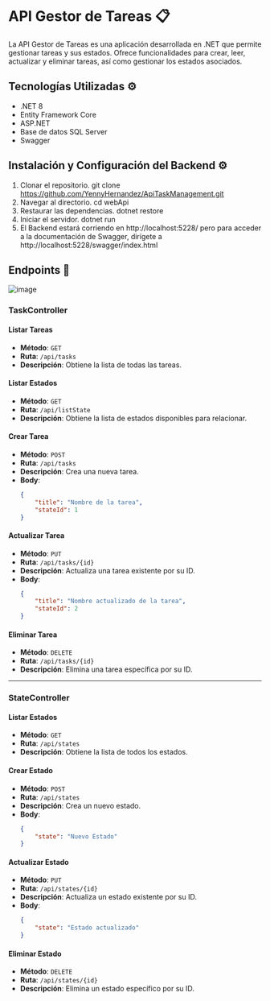 # API Gestor de Tareas 📋

La API Gestor de Tareas es una aplicación desarrollada en .NET que permite gestionar tareas y sus estados. Ofrece funcionalidades para crear, leer, actualizar y eliminar tareas, así como gestionar los estados asociados.

## Tecnologías Utilizadas ⚙️

- .NET 8
- Entity Framework Core
- ASP.NET
- Base de datos SQL Server
- Swagger

## Instalación y Configuración del Backend  ⚙️

1. Clonar el repositorio. git clone https://github.com/YennyHernandez/ApiTaskManagement.git
2. Navegar al directorio. cd webApi
3. Restaurar las dependencias. dotnet restore
4. Iniciar el servidor. dotnet run
5. El Backend estará corriendo en http://localhost:5228/  pero para acceder a la documentación de Swagger, dirígete a http://localhost:5228/swagger/index.html
   
## Endpoints 🚀

![image](https://github.com/user-attachments/assets/c37ff77b-38f9-4f45-8eb3-8f784adb2b50)

### TaskController

#### Listar Tareas
- **Método**: `GET`
- **Ruta**: `/api/tasks`
- **Descripción**: Obtiene la lista de todas las tareas.

#### Listar Estados
- **Método**: `GET`
- **Ruta**: `/api/listState`
- **Descripción**: Obtiene la lista de estados disponibles para relacionar.

#### Crear Tarea
- **Método**: `POST`
- **Ruta**: `/api/tasks`
- **Descripción**: Crea una nueva tarea.
- **Body**:
    ```json
    {
        "title": "Nombre de la tarea",
        "stateId": 1
    }
    ```

#### Actualizar Tarea
- **Método**: `PUT`
- **Ruta**: `/api/tasks/{id}`
- **Descripción**: Actualiza una tarea existente por su ID.
- **Body**:
    ```json
    {
        "title": "Nombre actualizado de la tarea",
        "stateId": 2
    }
    ```

#### Eliminar Tarea
- **Método**: `DELETE`
- **Ruta**: `/api/tasks/{id}`
- **Descripción**: Elimina una tarea específica por su ID.

---

### StateController

#### Listar Estados
- **Método**: `GET`
- **Ruta**: `/api/states`
- **Descripción**: Obtiene la lista de todos los estados.

#### Crear Estado
- **Método**: `POST`
- **Ruta**: `/api/states`
- **Descripción**: Crea un nuevo estado.
- **Body**:
    ```json
    {
        "state": "Nuevo Estado"
    }
    ```

#### Actualizar Estado
- **Método**: `PUT`
- **Ruta**: `/api/states/{id}`
- **Descripción**: Actualiza un estado existente por su ID.
- **Body**:
    ```json
    {
        "state": "Estado actualizado"
    }
    ```

#### Eliminar Estado
- **Método**: `DELETE`
- **Ruta**: `/api/states/{id}`
- **Descripción**: Elimina un estado específico por su ID.





